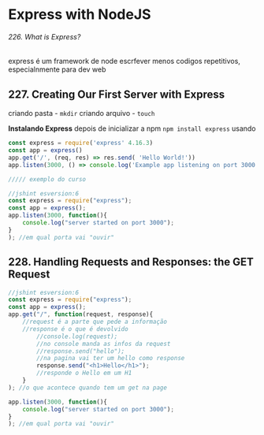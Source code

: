 # **Express with NodeJS**

###### 226. What is Express?
express é um framework de node
escrfever menos codigos repetitivos, especialnmente para dev web

## 227. Creating Our First Server with Express

criando pasta - `mkdir`
criando arquivo - `touch`

**Instalando Express**
depois de inicializar a npm
`npm install express`
usando

```javascript
const express = require('express' 4.16.3)
const app = express()
app.get('/', (req, res) => res.send( 'Hello World!'))
app.listen(3000, () => console.log('Example app listening on port 3000!'))

///// exemplo do curso

//jshint esversion:6
const express = require("express");
const app = express();
app.listen(3000, function(){
	console.log("server started on port 3000");
}
); //em qual porta vai "ouvir"
```

## 228. Handling Requests and Responses: the GET Request

```javascript
//jshint esversion:6
const express = require("express");
const app = express();
app.get("/", function(request, response){
    //request é a parte que pede a informação
    //response é o que é devolvido
    	//console.log(request);
    	//no console manda as infos da request
    	//response.send("hello");
    	//na pagina vai ter um hello como response
		response.send("<h1>Hello</h1>");
		//responde o Hello em um H1
	}
); //o que acontece quando tem um get na page

app.listen(3000, function(){
	console.log("server started on port 3000");
}
); //em qual porta vai "ouvir"
```

